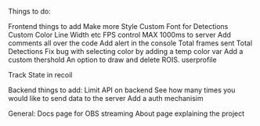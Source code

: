 Things to do:


Frontend things to add 
Make more Style
Custom Font for Detections
Custom Color Line Width etc
FPS control MAX 1000ms to server
Add comments all over the code
Add alert in the console
Total frames sent
Total Detections
Fix bug with selecting color by adding a temp color var
Add a custom thershold
An option to draw and delete ROIS.
userprofile


Track State in recoil

Backend things to add:
Limit API on backend
See how many times you would like to send data to the server
Add a auth mechanisim 


General:
Docs page for OBS streaming
About page explaining the project